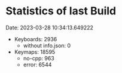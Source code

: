 # Statistics of last Build

Date: 2023-03-28 10:34:13.649222

- Keyboards: 2936
  - without info.json: 0
- Keymaps: 18595
  - no-cpp: 963
  - error: 6544
